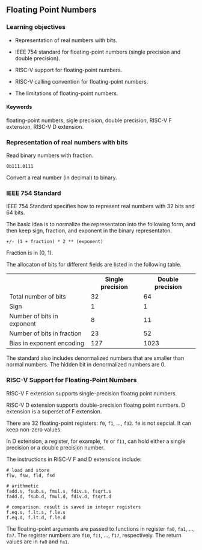 ## Floating Point Numbers

### Learning objectives

* Representation of real numbers with bits.

* IEEE 754 standard for floating-point numbers (single precision and double precision).

* RISC-V support for floating-point numbers.

* RISC-V calling convention for floating-point numbers. 

* The limitations of floating-point numbers.

#### Keywords

floating-point numbers, sigle precision, double precision, RISC-V F extension, 
RISC-V D extension.

### Representation of real numbers with bits

Read binary numbers with fraction.

```
0b111.0111
```

Convert a real number (in decimal) to binary.

### IEEE 754 Standard

IEEE 754 Standard specifies how to represent real numbers with 32 bits and 64 bits. 

The basic idea is to normalize the representaton into the following form, and
then keep sign, fraction, and exponent in the binary representaton.

```
+/- (1 + fraction) * 2 ** (exponent)
```

Fraction is in [0, 1).

The allocaton of bits for different fields are listed in the following table.

<table>
<tr><th>&nbsp</th><th>Single precision</th><th>Double precision</th></tr>
<tr><td>Total number of bits</td><td>32</td><td>64</td></tr>
<tr><td>Sign</td><td>1</td><td>1</td></tr>
<tr><td>Number of bits in exponent</td><td>8</td><td>11</td></tr>
<tr><td>Number of bits in fraction</td><td>23</td><td>52</td></tr>
<tr><td>Bias in exponent encoding</td><td>127</td><td>1023</td></tr>
</table>

The standard also includes denormalized numbers that are smaller than normal numbers.
The hidden bit in denormalized numbers are 0. 

### RISC-V Support for Floating-Point Numbers

RISC-V F extension supports single-precision floatng point numbers.

RISC-V D extension supports double-precision floatng point numbers.
D extension is a superset of F extension.

There are 32 floating-point registers: `f0`, `f1`, ..., `f32`.
`f0` is not sepcial. It can keep non-zero values.

In D extension, a register, for example, `f0` or `f11`, can hold either a
single precision or a double precision number.

The instructions in RISC-V F and D extensions include:

```
# load and store
flw, fsw, fld, fsd

# arithmetic
fadd.s, fsub.s, fmul.s, fdiv.s, fsqrt.s
fadd.d, fsub.d, fmul.d, fdiv.d, fsqrt.d

# comparison. result is saved in integer registers
f.eq.s, f.lt.s, f.le.s
f.eq.d, f.lt.d, f.le.d
```

The floating-point arguments are passed to functions in register `fa0`, `fa1`,
..., `fa7`. The register numbers are `f10`, `f11`, ..., `f17`, respectively.
The return values are in `fa0` and `fa1`.

